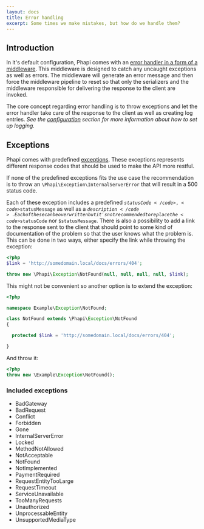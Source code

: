 ```yaml
---
layout: docs
title: Error handling
excerpt: Some times we make mistakes, but how do we handle them?
---
```

## Introduction
In it's default configuration, Phapi comes with an [error handler in a form of a middleware](/docs/middleware/mistake/). This middleware is designed to catch any uncaught exceptions as well as errors. The middleware will generate an error message and then force the middleware pipeline to reset so that only the serializers and the middleware responsible for delivering the response to the client are invoked.

The core concept regarding error handling is to throw exceptions and let the error handler take care of the response to the client as well as creating log entries. *See the [configuration](/docs/started/configuration/) section for more information about how to set up logging.*

## Exceptions
Phapi comes with predefined [exceptions](https://github.com/phapi/exception). These exceptions represents different response codes that should be used to make the API more restful.

If none of the predefined exceptions fits the use case the recommendation is to throw an <code>\Phapi\Exception\InternalServerError</code> that will result in a 500 status code.

Each of these exception includes a predefined <code>$statusCode</code>, <code>$statusMessage</code> as well as a <code>$description</code>. Each of these can be overwritten but it's not recommended to replace the <code>$statusCode</code> nor <code>$statusMessage</code>. There is also a possibility to add a link to the response sent to the client that should point to some kind of documentation of the problem so that the user knows what the problem is. This can be done in two ways, either specify the link while throwing the exception:

```php
<?php
$link = 'http://somedomain.local/docs/errors/404';

throw new \Phapi\Exception\NotFound(null, null, null, null, $link);
```

This might not be convenient so another option is to extend the exception:

```php
<?php

namespace Example\Exception\NotFound;

class NotFound extends \Phapi\Exception\NotFound
{

  protected $link = 'http://somedomain.local/docs/errors/404';

}
```

And throw it:

```php
<?php
throw new \Example\Exception\NotFound();
```

### Included exceptions
- BadGateway
- BadRequest
- Conflict
- Forbidden
- Gone
- InternalServerError
- Locked
- MethodNotAllowed
- NotAcceptable
- NotFound
- NotImplemented
- PaymentRequired
- RequestEntityTooLarge
- RequestTimeout
- ServiceUnavailable
- TooManyRequests
- Unauthorized
- UnprocessableEntity
- UnsupportedMediaType
